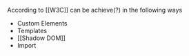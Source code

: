According to [[W3C]] can be achieve(?) in the following ways

* Custom Elements
* Templates
* [[Shadow DOM]]
* Import